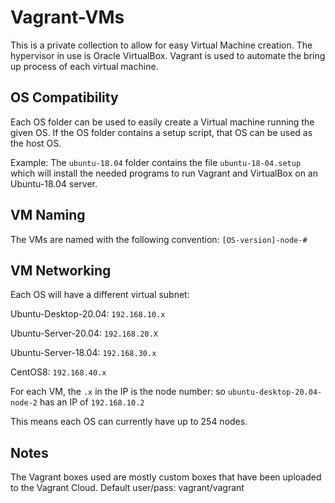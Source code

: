 # Vagrant-VMs

This is a private collection to allow for easy Virtual Machine creation. 
The hypervisor in use is Oracle VirtualBox.
Vagrant is used to automate the bring up process of each virtual machine.

## OS Compatibility

Each OS folder can be used to easily create a Virtual machine running the given OS.
If the OS folder contains a setup script, that OS can be used as the host OS.

Example: The `ubuntu-18.04` folder contains the file `ubuntu-18-04.setup`
which will install the needed programs to run Vagrant and VirtualBox on an
Ubuntu-18.04 server.

## VM Naming

The VMs are named with the following convention:
`[OS-version]-node-#`

## VM Networking

Each OS will have a different virtual subnet:

Ubuntu-Desktop-20.04: `192.168.10.x`

Ubuntu-Server-20.04:  `192.168.20.X`

Ubuntu-Server-18.04:  `192.168.30.x`

CentOS8:              `192.168.40.x`

For each VM, the `.x` in the IP is the node number: so `ubuntu-desktop-20.04-node-2` has an IP of `192.168.10.2`

This means each OS can currently have up to 254 nodes.

## Notes

The Vagrant boxes used are mostly custom boxes that have been uploaded to the Vagrant Cloud.
Default user/pass: vagrant/vagrant
